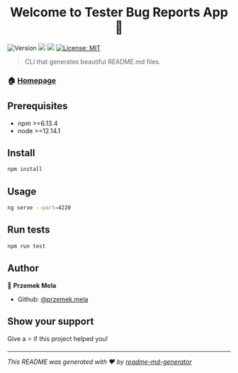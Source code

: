 <h1 align="center">Welcome to Tester Bug Reports App 👋</h1>
<p>
  <img alt="Version" src="https://img.shields.io/badge/version-1.0.0-blue.svg?cacheSeconds=2592000" />
  <img src="https://img.shields.io/badge/npm-%3E%3D6.13.4-blue.svg" />
  <img src="https://img.shields.io/badge/node-%3E%3D12.14.1-blue.svg" />
  <a href="#" target="_blank">
    <img alt="License: MIT" src="https://img.shields.io/badge/License-MIT-yellow.svg" />
  </a>
</p>

> CLI that generates beautiful README.md files.

### 🏠 [Homepage](https://github.com/przemek-mela/tester-app)

## Prerequisites

- npm >=6.13.4
- node >=12.14.1

## Install

```sh
npm install
```

## Usage

```sh
ng serve --port=4220
```

## Run tests

```sh
npm run test
```

## Author

👤 **Przemek Mela**

* Github: [@przemek.mela](https://github.com/przemek.mela)

## Show your support

Give a ⭐️ if this project helped you!

***
_This README was generated with ❤️ by [readme-md-generator](https://github.com/kefranabg/readme-md-generator)_